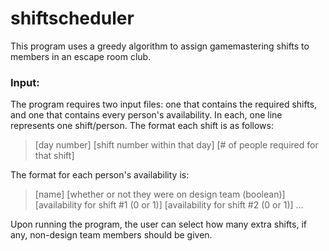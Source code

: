 # shiftscheduler

This program uses a greedy algorithm to assign gamemastering shifts to members in an escape room club.

### Input:

The program requires two input files: one that contains the required shifts, and one that contains every person's availability. In each, one line represents one shift/person. The format each shift is as follows:

> [day number] [shift number within that day] [# of people required for that shift]

The format for each person's availability is:

> [name] [whether or not they were on design team (boolean)] [availability for shift #1 (0 or 1)] [availability for shift #2 (0 or 1)] ...

Upon running the program, the user can select how many extra shifts, if any, non-design team members should be given.
